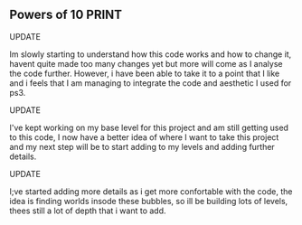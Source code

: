 ## Powers of 10 PRINT

UPDATE

Im slowly starting to understand how this code works and how to change it, havent quite made too many changes yet but more will come as I analyse the code further. However, i have been able to take it to a point that I like and i feels that I am managing to integrate the code and aesthetic I used for ps3.

UPDATE

I've kept working on my base level for this project and am still getting used to this code, I now have a better idea of where I want to take this project and my next step will be to start adding to my levels and adding further details.

UPDATE

I;ve started adding more details as i get more confortable with the code, the idea is finding worlds insode these bubbles, so ill be building lots of levels, thees still a lot of depth that i want to add.

